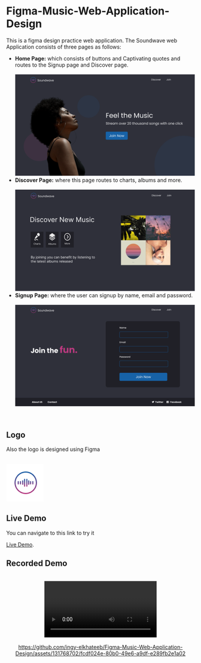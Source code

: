 # Figma-Music-Web-Application-Design
This is a figma design practice web application. The Soundwave web Application consists of three pages as follows:
<br>
- **Home Page:** which consists of buttons and Captivating quotes and routes to the Signup page and Discover page.<br><br>
  ![HomePage](Home%20Page.png)
- **Discover Page:** where this page routes to charts, albums and more.<br><br>
  ![discover](Details.png)
- **Signup Page:** where the user can signup by name, email and password.<br><br>
  ![signup](sign%20up.png)
  
<br>

## Logo
Also the logo is designed using Figma<br><br>
                                       
![logo](Logo.png)

## Live Demo
You can navigate to  this link to try it

[Live Demo](https://www.figma.com/proto/UXjQVAg3ZYFbSQSg6BJil2/Untitled?type=design&node-id=3-2&t=jiCfkaXghfTgwhb9-1&scaling=contain&page-id=0%3A1&starting-point-node-id=3%3A2&mode=design).

## Recorded Demo
<br>

<div align="center">
<video controls autoplay>
      <source src="Figma-sounwave.mp4" type=video/mp4>
</video>


https://github.com/ingy-elkhateeb/Figma-Music-Web-Application-Design/assets/131768702/fcdf024e-80b0-49e6-a9df-e289fb2e1a02


</div>

